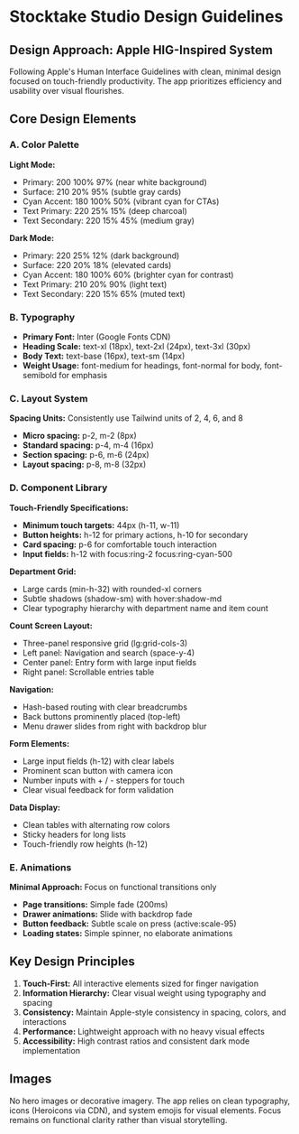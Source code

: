 # Stocktake Studio Design Guidelines

## Design Approach: Apple HIG-Inspired System
Following Apple's Human Interface Guidelines with clean, minimal design focused on touch-friendly productivity. The app prioritizes efficiency and usability over visual flourishes.

## Core Design Elements

### A. Color Palette
**Light Mode:**
- Primary: 200 100% 97% (near white background)
- Surface: 210 20% 95% (subtle gray cards)
- Cyan Accent: 180 100% 50% (vibrant cyan for CTAs)
- Text Primary: 220 25% 15% (deep charcoal)
- Text Secondary: 220 15% 45% (medium gray)

**Dark Mode:**
- Primary: 220 25% 12% (dark background)
- Surface: 220 20% 18% (elevated cards)
- Cyan Accent: 180 100% 60% (brighter cyan for contrast)
- Text Primary: 210 20% 90% (light text)
- Text Secondary: 220 15% 65% (muted text)

### B. Typography
- **Primary Font:** Inter (Google Fonts CDN)
- **Heading Scale:** text-xl (18px), text-2xl (24px), text-3xl (30px)
- **Body Text:** text-base (16px), text-sm (14px)
- **Weight Usage:** font-medium for headings, font-normal for body, font-semibold for emphasis

### C. Layout System
**Spacing Units:** Consistently use Tailwind units of 2, 4, 6, and 8
- **Micro spacing:** p-2, m-2 (8px)
- **Standard spacing:** p-4, m-4 (16px) 
- **Section spacing:** p-6, m-6 (24px)
- **Layout spacing:** p-8, m-8 (32px)

### D. Component Library

**Touch-Friendly Specifications:**
- **Minimum touch targets:** 44px (h-11, w-11)
- **Button heights:** h-12 for primary actions, h-10 for secondary
- **Card spacing:** p-6 for comfortable touch interaction
- **Input fields:** h-12 with focus:ring-2 focus:ring-cyan-500

**Department Grid:**
- Large cards (min-h-32) with rounded-xl corners
- Subtle shadows (shadow-sm) with hover:shadow-md
- Clear typography hierarchy with department name and item count

**Count Screen Layout:**
- Three-panel responsive grid (lg:grid-cols-3)
- Left panel: Navigation and search (space-y-4)
- Center panel: Entry form with large input fields
- Right panel: Scrollable entries table

**Navigation:**
- Hash-based routing with clear breadcrumbs
- Back buttons prominently placed (top-left)
- Menu drawer slides from right with backdrop blur

**Form Elements:**
- Large input fields (h-12) with clear labels
- Prominent scan button with camera icon
- Number inputs with + / - steppers for touch
- Clear visual feedback for form validation

**Data Display:**
- Clean tables with alternating row colors
- Sticky headers for long lists
- Touch-friendly row heights (h-12)

### E. Animations
**Minimal Approach:** Focus on functional transitions only
- **Page transitions:** Simple fade (200ms)
- **Drawer animations:** Slide with backdrop fade
- **Button feedback:** Subtle scale on press (active:scale-95)
- **Loading states:** Simple spinner, no elaborate animations

## Key Design Principles
1. **Touch-First:** All interactive elements sized for finger navigation
2. **Information Hierarchy:** Clear visual weight using typography and spacing
3. **Consistency:** Maintain Apple-style consistency in spacing, colors, and interactions
4. **Performance:** Lightweight approach with no heavy visual effects
5. **Accessibility:** High contrast ratios and consistent dark mode implementation

## Images
No hero images or decorative imagery. The app relies on clean typography, icons (Heroicons via CDN), and system emojis for visual elements. Focus remains on functional clarity rather than visual storytelling.